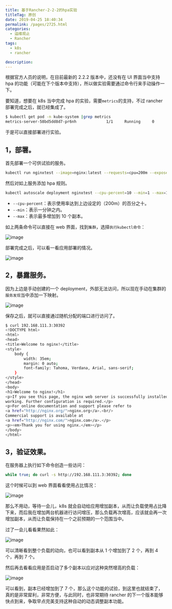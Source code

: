 ```yaml
---
title: 基于Rancher-2-2-2的hpa实验
titleTag: 原创
date: 2019-04-25 18:40:34
permalink: /pages/2725.html
categories: 
  - 运维观止
  - Rancher
tags: 
  - k8s
  - rancher

description: 
---
```


根据官方人员的说明，在目前最新的 2.2.2 版本中，还没有在 UI 界面当中支持 hpa 的功能（可能在下个版本中支持），所以做实验需要通过命令行来手动操作一下。

要知道，想要在 k8s 当中完成 hpa 的实验，需要`metrics`的支持，不过 rancher 部署完成之后，就已经集成了。

```sh
$ kubectl get pod -n kube-system |grep metrics
metrics-server-58bd5dd8d7-pr6nh             1/1     Running     0          6h50m
```

于是可以直接部署进行实验。

## 1，部署。

首先部署一个可供试验的服务。

```sh
kubectl run nginxtest --image=nginx:latest --requests=cpu=200m --expose --port=80
```

然后对如上服务添加 hpa 规则。

```sh
kubectl autoscale deployment nginxtest --cpu-percent=10 --min=1 --max=10
```

- `--cpu-percent`：表示使用率达到上边设定的（200m）的百分之十。
- `--min`：表示一分钟之内。
- `--max`：表示最多增加到 10 个副本。

如上两条命令可以直接在 web 界面，找到`集群`，选择`执行kubectl命令`：

![image](http://t.eryajf.net/imgs/2021/09/e139b749a9552d34.jpg)

部署完成之后，可以看一看应用部署的情况。

![image](http://t.eryajf.net/imgs/2021/09/0e1773e39a06f184.jpg)

## 2，暴露服务。

因为上边是手动创建的一个 deployment，外部无法访问，所以现在手动在集群的`服务发现`当中添加一下映射。

![image](http://t.eryajf.net/imgs/2021/09/8a606ef38d093abd.jpg)

保存之后，就可以直接通过随机分配的端口进行访问了。

```sh
$ curl 192.168.111.3:30392
<!DOCTYPE html>
<html>
<head>
<title>Welcome to nginx!</title>
<style>
    body {
        width: 35em;
        margin: 0 auto;
        font-family: Tahoma, Verdana, Arial, sans-serif;
    }
</style>
</head>
<body>
<h1>Welcome to nginx!</h1>
<p>If you see this page, the nginx web server is successfully installed and
working. Further configuration is required.</p>
<p>For online documentation and support please refer to
<a href="http://nginx.org/">nginx.org</a>.<br/>
Commercial support is available at
<a href="http://nginx.com/">nginx.com</a>.</p>
<p><em>Thank you for using nginx.</em></p>
</body>
</html>
```

## 3，验证效果。

在服务器上执行如下命令创造一些访问：

```sh
while true; do curl -s http://192.168.111.3:30392; done
```

这个时候可以到 web 界面看看使用占比情况：

![image](http://t.eryajf.net/imgs/2021/09/66270f137e2d5aff.jpg)

那么不用动，等待一会儿，k8s 就会自动给应用增加副本，从而让负载使用占比降下来，而后我在增加两台机器进行访问增压，那么负载再次增高，应该就会再一次增加副本，从而让负载保持在一个之前预期的一个范围当中。

过了一会儿看看果然如此：

![image](http://t.eryajf.net/imgs/2021/09/93e2cd668e6165a2.jpg)

可以清晰看到整个负载的动向，也可以看到副本从 1 个增加到了 2 个，再到 4 个，再到 7 个。

然后再去看看应用是否启动了多个副本以应对这种突然增高的负载：

![image](http://t.eryajf.net/imgs/2021/09/5656c868e3597de4.jpg)

可以看到，副本已经增加到了 7 个，那么这个功能的试验，到这里也就结束了，真的是非常犀利，非常方便，与此同时，也非常期待 rancher 的下一个版本能够快点到来，争取早点完美支持这种自动的动态调整副本功能。
